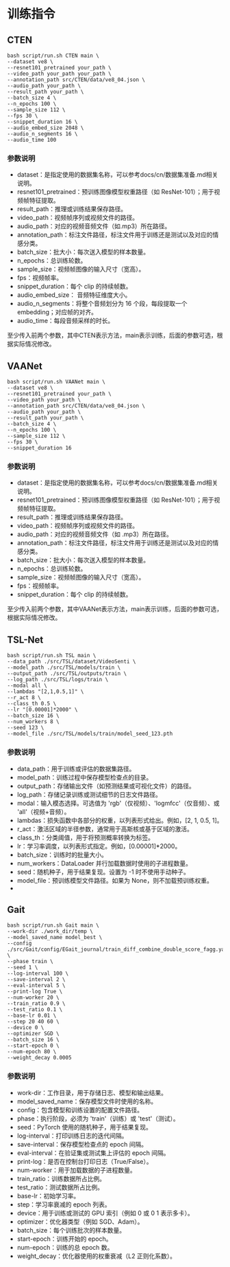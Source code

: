 # 训练指令

## CTEN

```
bash script/run.sh CTEN main \
--dataset ve8 \
--resnet101_pretrained your_path \
--video_path your_path your_path \
--annotation_path src/CTEN/data/ve8_04.json \
--audio_path your_path \
--result_path your_path \
--batch_size 4 \
--n_epochs 100 \
--sample_size 112 \
--fps 30 \
--snippet_duration 16 \
--audio_embed_size 2048 \
--audio_n_segments 16 \
--audio_time 100
```

### 参数说明
- dataset：是指定使用的数据集名称，可以参考docs/cn/数据集准备.md相关说明。
- resnet101_pretrained：预训练图像模型权重路径（如 ResNet-101）；用于视频帧特征提取。
- result_path：推理或训练结果保存路径。
- video_path：视频帧序列或视频文件的路径。
- audio_path：对应的视频音频文件（如.mp3）所在路径。
- annotation_path：标注文件路径，标注文件用于训练还是测试以及对应的情感分类。
- batch_size：批大小：每次送入模型的样本数量。
- n_epochs：总训练轮数。
- sample_size：视频帧图像的输入尺寸（宽高）。
- fps：视频帧率。
- snippet_duration：每个 clip 的持续帧数。
- audio_embed_size： 音频特征维度大小。
- audio_n_segments：将整个音频划分为 16 个段，每段提取一个 embedding；对应帧的对齐。
- audio_time：每段音频采样的时长。

至少传入前两个参数，其中CTEN表示方法，main表示训练，后面的参数可选，根据实际情况修改。

## VAANet

```
bash script/run.sh VAANet main \
--dataset ve8 \
--resnet101_pretrained your_path \
--video_path your_path \
--annotation_path src/CTEN/data/ve8_04.json \
--audio_path your_path \
--result_path your_path \
--batch_size 4 \
--n_epochs 100 \
--sample_size 112 \
--fps 30 \
--snippet_duration 16 
```

### 参数说明
- dataset：是指定使用的数据集名称，可以参考docs/cn/数据集准备.md相关说明。
- resnet101_pretrained：预训练图像模型权重路径（如 ResNet-101）；用于视频帧特征提取。
- result_path：推理或训练结果保存路径。
- video_path：视频帧序列或视频文件的路径。
- audio_path：对应的视频音频文件（如 .mp3）所在路径。
- annotation_path：标注文件路径，标注文件用于训练还是测试以及对应的情感分类。
- batch_size：批大小：每次送入模型的样本数量。
- n_epochs：总训练轮数。
- sample_size：视频帧图像的输入尺寸（宽高）。
- fps：视频帧率。
- snippet_duration：每个 clip 的持续帧数。

至少传入前两个参数，其中VAANet表示方法，main表示训练，后面的参数可选，根据实际情况修改。

## TSL-Net
```
bash script/run.sh TSL main \
--data_path ./src/TSL/dataset/VideoSenti \
--model_path ./src/TSL/models/train \
--output_path ./src/TSL/outputs/train \
--log_path ./src/TSL/logs/train \
--modal all \
--lambdas "[2,1,0.5,1]" \
--r_act 8 \
--class_th 0.5 \
--lr "[0.00001]*2000" \
--batch_size 16 \
--num_workers 8 \
--seed 123 \
--model_file ./src/TSL/models/train/model_seed_123.pth
```
### 参数说明
- data_path：用于训练或评估的数据集路径。
- model_path：训练过程中保存模型检查点的目录。
- output_path：存储输出文件（如预测结果或可视化文件）的路径。
- log_path：存储记录训练或测试细节的日志文件路径。
- modal：输入模态选择。可选值为 'rgb'（仅视频）、'logmfcc'（仅音频）、或 'all'（视频+音频）。
- lambdas：损失函数中各部分的权重，以列表形式给出。例如，[2, 1, 0.5, 1]。
- r_act：激活区域的半径参数，通常用于高斯核或基于区域的激活。
- class_th：分类阈值，用于将预测概率转换为标签。
- lr：学习率调度，以列表形式指定。例如，[0.00001]*2000。
- batch_size：训练时的批量大小。
- num_workers：DataLoader 并行加载数据时使用的子进程数量。
- seed：随机种子，用于结果复现。设置为 -1 时不使用手动种子。
- model_file：预训练模型文件路径。如果为 None，则不加载预训练权重。
- 
## Gait
```
bash script/run.sh Gait main \
--work-dir ./work_dir/temp \
--model_saved_name model_best \
--config ./src/Gait/config/EGait_journal/train_diff_combine_double_score_fagg.yaml \
--phase train \
--seed 1 \
--log-interval 100 \
--save-interval 2 \
--eval-interval 5 \
--print-log True \
--num-worker 20 \
--train_ratio 0.9 \
--test_ratio 0.1 \
--base-lr 0.01 \
--step 20 40 60 \
--device 0 \
--optimizer SGD \
--batch_size 16 \
--start-epoch 0 \
--num-epoch 80 \
--weight_decay 0.0005
```
### 参数说明

- work-dir：工作目录，用于存储日志、模型和输出结果。
- model_saved_name：保存模型文件时使用的名称。
- config：包含模型和训练设置的配置文件路径。
- phase：执行阶段，必须为 'train'（训练）或 'test'（测试）。
- seed：PyTorch 使用的随机种子，用于结果复现。
- log-interval：打印训练日志的迭代间隔。
- save-interval：保存模型检查点的 epoch 间隔。
- eval-interval：在验证集或测试集上评估的 epoch 间隔。
- print-log：是否在控制台打印日志（True/False）。
- num-worker：用于加载数据的子进程数量。
- train_ratio：训练数据所占比例。
- test_ratio：测试数据所占比例。
- base-lr：初始学习率。
- step：学习率衰减的 epoch 列表。
- device：用于训练或测试的 GPU 索引（例如 0 或 0 1 表示多卡）。
- optimizer：优化器类型（例如 SGD、Adam）。
- batch_size：每个训练批次的样本数量。
- start-epoch：训练开始的 epoch。
- num-epoch：训练的总 epoch 数。
- weight_decay：优化器使用的权重衰减（L2 正则化系数）。



